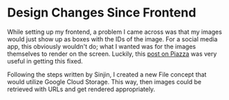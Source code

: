 # Design Changes Since Frontend

While setting up my frontend, a problem I came across was that my images would just show up as boxes with the IDs of the image. For a social media app, this obviously wouldn't do; what I wanted was for the images themselves to render on the screen. Luckily, this [post on Piazza](https://piazza.com/class/melw05erqym3qt/post/154) was very useful in getting this fixed.

Following the steps written by Sinjin, I created a new File concept that would utilize Google Cloud Storage. This way, then images could be retrieved with URLs and get rendered appropriately.


